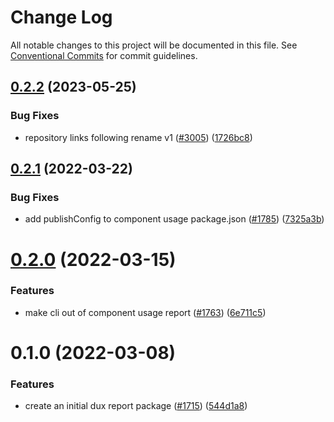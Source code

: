 # Change Log

All notable changes to this project will be documented in this file.
See [Conventional Commits](https://conventionalcommits.org) for commit guidelines.

## [0.2.2](https://github.com/carbon-design-system/ibm-products/compare/@carbon/component-usage-report@0.2.1...@carbon/component-usage-report@0.2.2) (2023-05-25)


### Bug Fixes

* repository links following rename v1 ([#3005](https://github.com/carbon-design-system/ibm-products/issues/3005)) ([1726bc8](https://github.com/carbon-design-system/ibm-products/commit/1726bc862254950fcb0ad3175a463de48dc9f3fd))





## [0.2.1](https://github.com/carbon-design-system/ibm-products/compare/@carbon/component-usage-report@0.2.0...@carbon/component-usage-report@0.2.1) (2022-03-22)


### Bug Fixes

* add publishConfig to component usage package.json ([#1785](https://github.com/carbon-design-system/ibm-products/issues/1785)) ([7325a3b](https://github.com/carbon-design-system/ibm-products/commit/7325a3bbfaaf2b52121f9965142e2856641818e5))





# [0.2.0](https://github.com/carbon-design-system/ibm-products/compare/@carbon/component-usage-report@0.1.0...@carbon/component-usage-report@0.2.0) (2022-03-15)


### Features

* make cli out of component usage report ([#1763](https://github.com/carbon-design-system/ibm-products/issues/1763)) ([6e711c5](https://github.com/carbon-design-system/ibm-products/commit/6e711c535ea53cf0de63a14595fc82af029108a2))





# 0.1.0 (2022-03-08)


### Features

* create an initial dux report package ([#1715](https://github.com/carbon-design-system/ibm-products/issues/1715)) ([544d1a8](https://github.com/carbon-design-system/ibm-products/commit/544d1a8f22d65a1e8cb8e9aea636cb9e7852dd2d))
